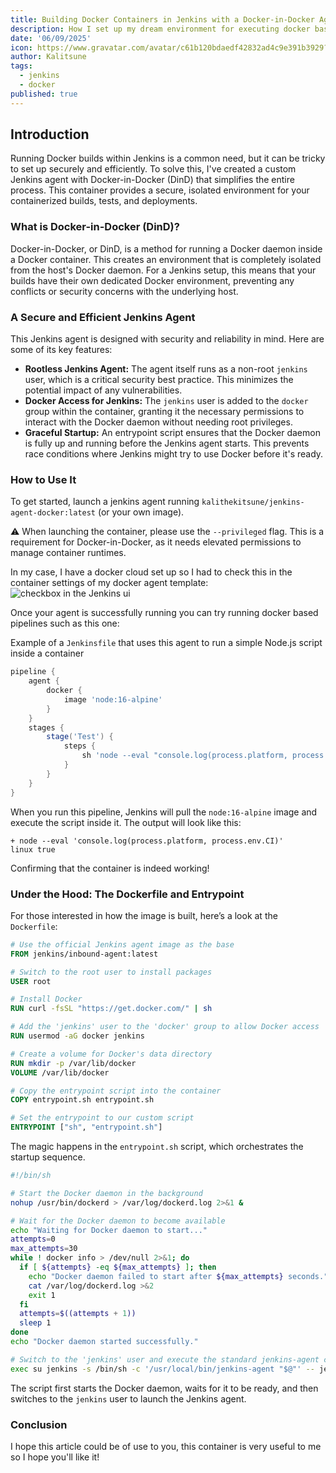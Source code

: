 ```yaml
---
title: Building Docker Containers in Jenkins with a Docker-in-Docker Agent
description: How I set up my dream environment for executing docker based jenkins pipelines.
date: '06/09/2025'
icon: https://www.gravatar.com/avatar/c61b120bdaedf42832ad4c9e391b3929?s=120&r=g&d=404
author: Kalitsune
tags:
  - jenkins
  - docker
published: true
---
```

## Introduction 

Running Docker builds within Jenkins is a common need, but it can be tricky to set up securely and efficiently. To solve this, I've created a custom Jenkins agent with Docker-in-Docker (DinD) that simplifies the entire process. This container provides a secure, isolated environment for your containerized builds, tests, and deployments.

### What is Docker-in-Docker (DinD)?

Docker-in-Docker, or DinD, is a method for running a Docker daemon inside a Docker container. This creates an environment that is completely isolated from the host's Docker daemon. For a Jenkins setup, this means that your builds have their own dedicated Docker environment, preventing any conflicts or security concerns with the underlying host.

### A Secure and Efficient Jenkins Agent

This Jenkins agent is designed with security and reliability in mind. Here are some of its key features:

* **Rootless Jenkins Agent:** The agent itself runs as a non-root `jenkins` user, which is a critical security best practice. This minimizes the potential impact of any vulnerabilities.
* **Docker Access for Jenkins:** The `jenkins` user is added to the `docker` group within the container, granting it the necessary permissions to interact with the Docker daemon without needing root privileges.
* **Graceful Startup:** An entrypoint script ensures that the Docker daemon is fully up and running before the Jenkins agent starts. This prevents race conditions where Jenkins might try to use Docker before it's ready.

### How to Use It

To get started, launch a jenkins agent running `kalithekitsune/jenkins-agent-docker:latest` (or your own image).

⚠️ When launching the container, please use the `--privileged` flag. This is a requirement for Docker-in-Docker, as it needs elevated permissions to manage container runtimes.

In my case, I have a docker cloud set up so I had to check this in the container settings of my docker agent template:
![checkbox in the Jenkins ui](/blog/JenkinsDockerAgent/checkbox.png)

Once your agent is successfully running you can try running docker based pipelines such as this one:

Example of a `Jenkinsfile` that uses this agent to run a simple Node.js script inside a container

```groovy
pipeline {
    agent {
        docker {
            image 'node:16-alpine'
        }
    }
    stages {
        stage('Test') {
            steps {
                sh 'node --eval "console.log(process.platform, process.env.CI)"'
            }
        }
    }
}
```

When you run this pipeline, Jenkins will pull the `node:16-alpine` image and execute the script inside it. The output will look like this:

```
+ node --eval 'console.log(process.platform, process.env.CI)'
linux true
```

Confirming that the container is indeed working!

### Under the Hood: The Dockerfile and Entrypoint

For those interested in how the image is built, here’s a look at the `Dockerfile`:

```dockerfile
# Use the official Jenkins agent image as the base
FROM jenkins/inbound-agent:latest

# Switch to the root user to install packages
USER root

# Install Docker
RUN curl -fsSL "https://get.docker.com/" | sh

# Add the 'jenkins' user to the 'docker' group to allow Docker access
RUN usermod -aG docker jenkins

# Create a volume for Docker's data directory
RUN mkdir -p /var/lib/docker
VOLUME /var/lib/docker

# Copy the entrypoint script into the container
COPY entrypoint.sh entrypoint.sh

# Set the entrypoint to our custom script
ENTRYPOINT ["sh", "entrypoint.sh"]
```

The magic happens in the `entrypoint.sh` script, which orchestrates the startup sequence.

```sh
#!/bin/sh

# Start the Docker daemon in the background
nohup /usr/bin/dockerd > /var/log/dockerd.log 2>&1 &

# Wait for the Docker daemon to become available
echo "Waiting for Docker daemon to start..."
attempts=0
max_attempts=30
while ! docker info > /dev/null 2>&1; do
  if [ ${attempts} -eq ${max_attempts} ]; then
    echo "Docker daemon failed to start after ${max_attempts} seconds." >&2
    cat /var/log/dockerd.log >&2
    exit 1
  fi
  attempts=$((attempts + 1))
  sleep 1
done
echo "Docker daemon started successfully."

# Switch to the 'jenkins' user and execute the standard jenkins-agent command
exec su jenkins -s /bin/sh -c '/usr/local/bin/jenkins-agent "$@"' -- jenkins-agent "$@"
```

The script first starts the Docker daemon, waits for it to be ready, and then switches to the `jenkins` user to launch the Jenkins agent.

### Conclusion

I hope this article could be of use to you,
this container is very useful to me so I hope you'll like it!
